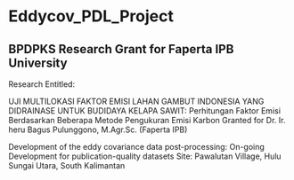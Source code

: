 # Eddycov_PDL_Project
## BPDPKS Research Grant for Faperta IPB University 

Research Entitled: 

UJI MULTILOKASI FAKTOR EMISI LAHAN GAMBUT INDONESIA YANG DIDRAINASE UNTUK BUDIDAYA KELAPA SAWIT:
Perhitungan Faktor Emisi Berdasarkan Beberapa Metode Pengukuran Emisi Karbon
Granted for Dr. Ir. heru Bagus Pulunggono, M.Agr.Sc. (Faperta IPB)

Development of the eddy covariance data post-processing: On-going Development for publication-quality datasets
Site: Pawalutan Village, Hulu Sungai Utara, South Kalimantan
